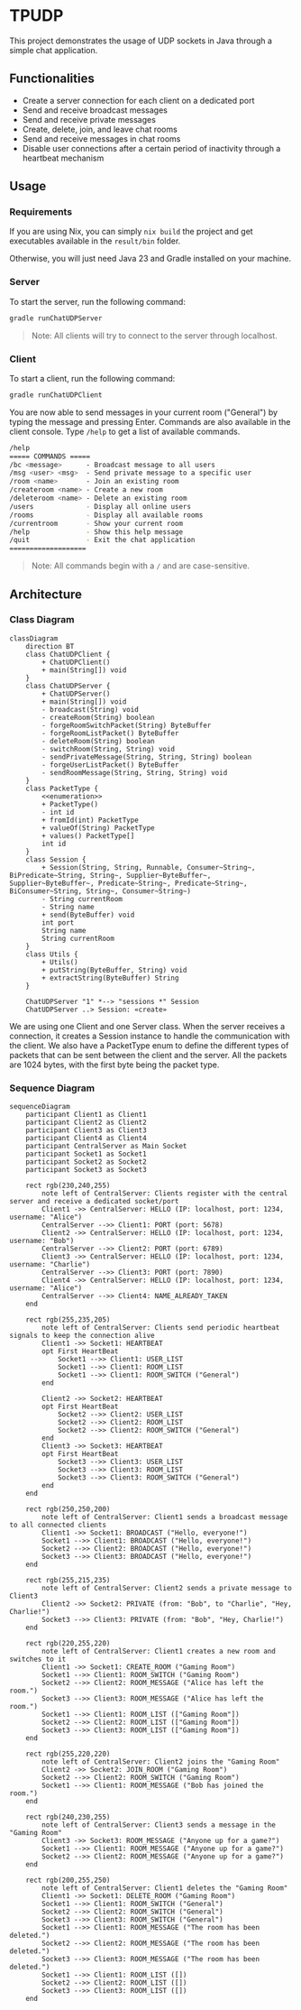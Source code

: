 # TPUDP

This project demonstrates the usage of UDP sockets in Java through a simple chat application.

## Functionalities

- Create a server connection for each client on a dedicated port
- Send and receive broadcast messages
- Send and receive private messages
- Create, delete, join, and leave chat rooms
- Send and receive messages in chat rooms
- Disable user connections after a certain period of inactivity through a heartbeat mechanism

## Usage

### Requirements

If you are using Nix, you can simply `nix build` the project and get executables available in the `result/bin` folder.

Otherwise, you will just need Java 23 and Gradle installed on your machine.

### Server

To start the server, run the following command:

```bash
gradle runChatUDPServer
```

> Note: All clients will try to connect to the server through localhost.

### Client

To start a client, run the following command:

```bash
gradle runChatUDPClient
```

You are now able to send messages in your current room ("General") by typing the message and pressing Enter.
Commands are also available in the client console.
Type `/help` to get a list of available commands.

```bash
/help
===== COMMANDS =====
/bc <message>      - Broadcast message to all users
/msg <user> <msg>  - Send private message to a specific user
/room <name>       - Join an existing room
/createroom <name> - Create a new room
/deleteroom <name> - Delete an existing room
/users             - Display all online users
/rooms             - Display all available rooms
/currentroom       - Show your current room
/help              - Show this help message
/quit              - Exit the chat application
===================
```

> Note: All commands begin with a `/` and are case-sensitive.

## Architecture

### Class Diagram

```mermaid
classDiagram
    direction BT
    class ChatUDPClient {
        + ChatUDPClient()
        + main(String[]) void
    }
    class ChatUDPServer {
        + ChatUDPServer()
        + main(String[]) void
        - broadcast(String) void
        - createRoom(String) boolean
        - forgeRoomSwitchPacket(String) ByteBuffer
        - forgeRoomListPacket() ByteBuffer
        - deleteRoom(String) boolean
        - switchRoom(String, String) void
        - sendPrivateMessage(String, String, String) boolean
        - forgeUserListPacket() ByteBuffer
        - sendRoomMessage(String, String, String) void
    }
    class PacketType {
        <<enumeration>>
        + PacketType()
        - int id
        + fromId(int) PacketType
        + valueOf(String) PacketType
        + values() PacketType[]
        int id
    }
    class Session {
        + Session(String, String, Runnable, Consumer~String~, BiPredicate~String, String~, Supplier~ByteBuffer~, Supplier~ByteBuffer~, Predicate~String~, Predicate~String~, BiConsumer~String, String~, Consumer~String~)
        - String currentRoom
        - String name
        + send(ByteBuffer) void
        int port
        String name
        String currentRoom
    }
    class Utils {
        + Utils()
        + putString(ByteBuffer, String) void
        + extractString(ByteBuffer) String
    }

    ChatUDPServer "1" *--> "sessions *" Session
    ChatUDPServer ..> Session: «create»
```

We are using one Client and one Server class.
When the server receives a connection, it creates a Session instance to handle the communication with the client.
We also have a PacketType enum to define the different types of packets that can be sent between the client and the
server.
All the packets are 1024 bytes, with the first byte being the packet type.

### Sequence Diagram

```mermaid
sequenceDiagram
    participant Client1 as Client1
    participant Client2 as Client2
    participant Client3 as Client3
    participant Client4 as Client4
    participant CentralServer as Main Socket
    participant Socket1 as Socket1
    participant Socket2 as Socket2
    participant Socket3 as Socket3

    rect rgb(230,240,255)
        note left of CentralServer: Clients register with the central server and receive a dedicated socket/port
        Client1 ->> CentralServer: HELLO (IP: localhost, port: 1234, username: "Alice")
        CentralServer -->> Client1: PORT (port: 5678)
        Client2 ->> CentralServer: HELLO (IP: localhost, port: 1234, username: "Bob")
        CentralServer -->> Client2: PORT (port: 6789)
        Client3 ->> CentralServer: HELLO (IP: localhost, port: 1234, username: "Charlie")
        CentralServer -->> Client3: PORT (port: 7890)
        Client4 ->> CentralServer: HELLO (IP: localhost, port: 1234, username: "Alice")
        CentralServer -->> Client4: NAME_ALREADY_TAKEN
    end

    rect rgb(255,235,205)
        note left of CentralServer: Clients send periodic heartbeat signals to keep the connection alive
        Client1 ->> Socket1: HEARTBEAT
        opt First HeartBeat
            Socket1 -->> Client1: USER_LIST
            Socket1 -->> Client1: ROOM_LIST
            Socket1 -->> Client1: ROOM_SWITCH ("General")
        end

        Client2 ->> Socket2: HEARTBEAT
        opt First HeartBeat
            Socket2 -->> Client2: USER_LIST
            Socket2 -->> Client2: ROOM_LIST
            Socket2 -->> Client2: ROOM_SWITCH ("General")
        end
        Client3 ->> Socket3: HEARTBEAT
        opt First HeartBeat
            Socket3 -->> Client3: USER_LIST
            Socket3 -->> Client3: ROOM_LIST
            Socket3 -->> Client3: ROOM_SWITCH ("General")
        end
    end

    rect rgb(250,250,200)
        note left of CentralServer: Client1 sends a broadcast message to all connected clients
        Client1 ->> Socket1: BROADCAST ("Hello, everyone!")
        Socket1 -->> Client1: BROADCAST ("Hello, everyone!")
        Socket2 -->> Client2: BROADCAST ("Hello, everyone!")
        Socket3 -->> Client3: BROADCAST ("Hello, everyone!")
    end

    rect rgb(255,215,235)
        note left of CentralServer: Client2 sends a private message to Client3
        Client2 ->> Socket2: PRIVATE (from: "Bob", to "Charlie", "Hey, Charlie!")
        Socket3 -->> Client3: PRIVATE (from: "Bob", "Hey, Charlie!")
    end

    rect rgb(220,255,220)
        note left of CentralServer: Client1 creates a new room and switches to it
        Client1 ->> Socket1: CREATE_ROOM ("Gaming Room")
        Socket1 -->> Client1: ROOM_SWITCH ("Gaming Room")
        Socket2 -->> Client2: ROOM_MESSAGE ("Alice has left the room.")
        Socket3 -->> Client3: ROOM_MESSAGE ("Alice has left the room.")
        Socket1 -->> Client1: ROOM_LIST (["Gaming Room"])
        Socket2 -->> Client2: ROOM_LIST (["Gaming Room"])
        Socket3 -->> Client3: ROOM_LIST (["Gaming Room"])
    end

    rect rgb(255,220,220)
        note left of CentralServer: Client2 joins the "Gaming Room"
        Client2 ->> Socket2: JOIN_ROOM ("Gaming Room")
        Socket2 -->> Client2: ROOM_SWITCH ("Gaming Room")
        Socket1 -->> Client1: ROOM_MESSAGE ("Bob has joined the room.")
    end

    rect rgb(240,230,255)
        note left of CentralServer: Client3 sends a message in the "Gaming Room"
        Client3 ->> Socket3: ROOM_MESSAGE ("Anyone up for a game?")
        Socket1 -->> Client1: ROOM_MESSAGE ("Anyone up for a game?")
        Socket2 -->> Client2: ROOM_MESSAGE ("Anyone up for a game?")
    end

    rect rgb(200,255,250)
        note left of CentralServer: Client1 deletes the "Gaming Room"
        Client1 ->> Socket1: DELETE_ROOM ("Gaming Room")
        Socket1 -->> Client1: ROOM_SWITCH ("General")
        Socket2 -->> Client2: ROOM_SWITCH ("General")
        Socket3 -->> Client3: ROOM_SWITCH ("General")
        Socket1 -->> Client1: ROOM_MESSAGE ("The room has been deleted.")
        Socket2 -->> Client2: ROOM_MESSAGE ("The room has been deleted.")
        Socket3 -->> Client3: ROOM_MESSAGE ("The room has been deleted.")
        Socket1 -->> Client1: ROOM_LIST ([])
        Socket2 -->> Client2: ROOM_LIST ([])
        Socket3 -->> Client3: ROOM_LIST ([])
    end
```
